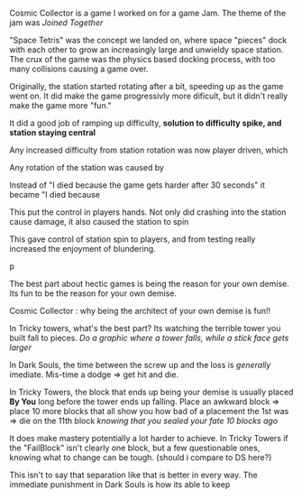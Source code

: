 

Cosmic Collector is a game I worked on for a game Jam. The theme of the jam was *Joined Together*


"Space Tetris" was the concept we landed on, where space "pieces" dock with each other to grow an increasingly large and unwieldy space station. The crux of the game was the physics based docking process, with too many collisions causing a game over.


Originally, the station started rotating after a bit, speeding up as the game went on. It did make the game progressivly more dificult, but it didn't really make the game more "fun." 

It did a good job of ramping up difficulty,
**solution to difficulty spike, and station staying central**

Any increased difficulty from station rotation was now player driven, which 

Any rotation of the station was caused by 

Instead of "I died because the game gets harder after 30 seconds" it became "I died because 

This put the control in players hands. Not only did crashing into the station cause damage, it also caused the station to spin

This gave control of station spin to players, and from testing really increased the enjoyment of blundering. 

p

The best part about hectic games is being the reason for your own demise.
Its fun to be the reason for your own demise.


Cosmic Collector : why being the architect of your own demise is fun!!

In Tricky towers, what's the best part? Its watching the terrible tower you built fall to pieces. 
*Do a graphic where a tower falls, while a stick face gets larger*





In Dark Souls, the time between the screw up and the loss is *generally* imediate. Mis-time a dodge => get hit and die.

In Tricky Towers, the block that ends up being your demise is usually placed **By You** long before the tower ends up falling. Place an awkward block => place 10 more blocks that all show you how bad of a placement the 1st was => die on the 11th block *knowing that you sealed your fate 10 blocks ago*



It does make mastery potentially a lot harder to achieve. In Tricky Towers if the "FailBlock" isn't clearly one block, but a few questionable ones, knowing what to change can be tough. (should i compare to DS here?)

This isn't to say that separation like that is better in every way. The immediate punishment in Dark Souls is how its able to keep